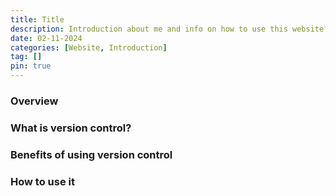 ```yaml
---
title: Title
description: Introduction about me and info on how to use this website?
date: 02-11-2024
categories: [Website, Introduction]
tag: []
pin: true
---
```


### Overview

### What is version control?

### Benefits of using version control

### How to use it